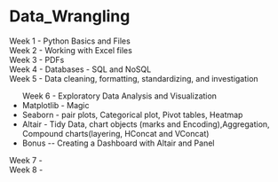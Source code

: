 # Data_Wrangling
Week 1 - Python Basics and Files <br>
Week 2 - Working with Excel files <br>
Week 3 - PDFs <br>
Week 4 - Databases - SQL and NoSQL<br>
Week 5 - Data cleaning, formatting, standardizing, and investigation<br>
<ul>Week 6 - Exploratory Data Analysis and Visualization<br>
	<li> Matplotlib - Magic </li>
	<li> Seaborn - pair plots, Categorical plot, Pivot tables, Heatmap</li>
	<li>  Altair - Tidy Data, chart objects (marks and Encoding),Aggregation, Compound charts(layering, HConcat and VConcat)</li>
	<li>  Bonus -- Creating a Dashboard with Altair and Panel</li>
</ul>
Week 7 - <br>
Week 8 - <br>


